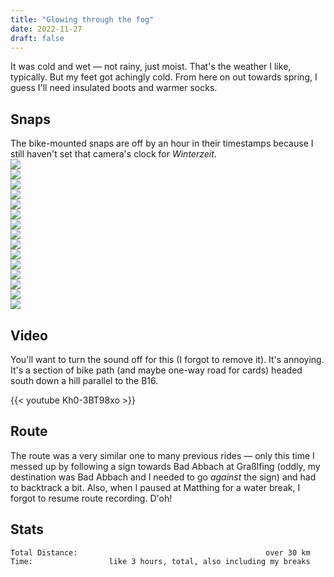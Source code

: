 ```yaml
---
title: "Glowing through the fog"
date: 2022-11-27
draft: false
---
```

It was cold and wet &mdash; not rainy, just moist.  That's the weather I like, typically.  But my feet got achingly cold.  From here on out towards spring, I guess I'll need insulated boots and warmer socks.



## Snaps
The bike-mounted snaps are off by an hour in their timestamps because I still haven't set that camera's clock for *Winterzeit*.  
![](20221127_104044_IMG_20221127_104044283_HDR_s.jpg)  
![](20221127_115302_IMG_20221127_115302742_s.jpg)  
![](20221127_115429_IMG_20221127_115429311_s.jpg)  
![](20221127_115526_IMG221127-115526F.JPG_s.jpg)  
![](20221127_120731_IMG_20221127_120728618_s.jpg)  
![](20221127_120745_IMG_20221127_120744347_s.jpg)  
![](20221127_121149_IMG221127-121149F.JPG_s.jpg)  
![](20221127_121225_IMG_20221127_121222796_HDR_s.jpg)  
![](20221127_121317_IMG_20221127_121317578_HDR_s.jpg)  
![](20221127_121454_IMG221127-121454F.JPG_s.jpg)  
![](20221127_121722_IMG_20221127_121719854_s.jpg)  
![](20221127_123430_IMG_20221127_123429703_s.jpg)  
![](20221127_123437_IMG_20221127_123437381_s.jpg)  
![](20221127_130946_IMG221127-130946F.JPG_s.jpg)  
![](20221127_131417_IMG221127-131417F.JPG_s.jpg)  

## Video
You'll want to turn the sound off for this (I forgot to remove it).  It's annoying.  It's a section of bike path (and maybe one-way road for cards) headed south down a hill parallel to the B16.

{{< youtube Kh0-3BT98xo >}}

## Route
The route was a very similar one to many previous rides &mdash; only this time I messed up by following a sign towards Bad Abbach at Graßlfing (oddly, my destination was Bad Abbach and I needed to go *against* the sign) and had to backtrack a bit.  Also, when I paused at Matthing for a water break, I forgot to resume route recording.  D'oh!

## Stats

```
Total Distance:                                          over 30 km
Time:                 like 3 hours, total, also including my breaks

```

